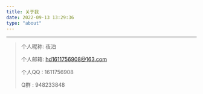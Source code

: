 ```yaml
---
title: 关于我
date: 2022-09-13 13:29:36
type: "about"
---
```




---

> 个人昵称:  夜泊
>
> 个人邮箱:  hd1611756908@163.com
>
> 个人QQ  : 1611756908
>
> Q群 :  948233848 


